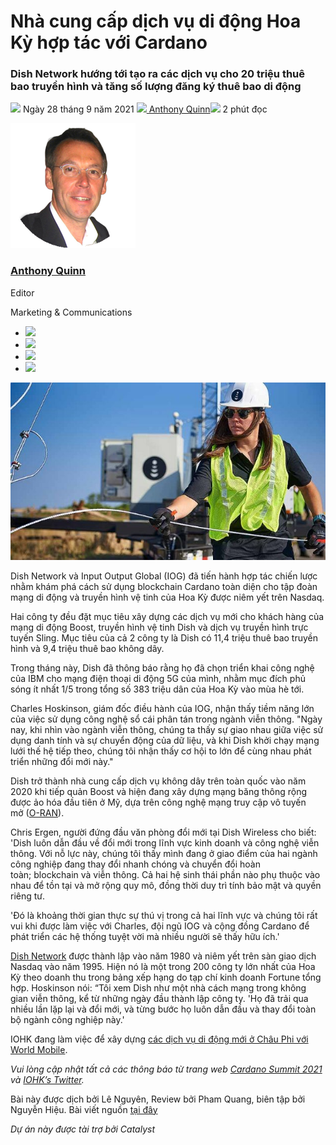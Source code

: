 # Nhà cung cấp dịch vụ di động Hoa Kỳ hợp tác với Cardano

### **Dish Network hướng tới tạo ra các dịch vụ cho 20 triệu thuê bao truyền hình và tăng số lượng đăng ký thuê bao di động**

![](img/2021-09-28-boost-mobile-and-dish-tv-call-on-cardano.002.png) Ngày 28 tháng 9 năm 2021 ![](img/2021-09-28-boost-mobile-and-dish-tv-call-on-cardano.002.png)[ Anthony Quinn](tmp//en/blog/authors/anthony-quinn/page-1/)![](img/2021-09-28-boost-mobile-and-dish-tv-call-on-cardano.003.png) 2 phút đọc

![Anthony Quinn](img/2021-09-28-boost-mobile-and-dish-tv-call-on-cardano.004.png)[](tmp//en/blog/authors/anthony-quinn/page-1/)

### [**Anthony Quinn**](tmp//en/blog/authors/anthony-quinn/page-1/)

Editor

Marketing &amp; Communications

- ![](img/2021-09-28-boost-mobile-and-dish-tv-call-on-cardano.005.png)[](mailto:anthony.quinn@iohk.io "Email")
- ![](img/2021-09-28-boost-mobile-and-dish-tv-call-on-cardano.006.png)[](https://www.youtube.com/watch?v=KkcAic12dvc "YouTube")
- ![](img/2021-09-28-boost-mobile-and-dish-tv-call-on-cardano.007.png)[](https://www.linkedin.com/in/tony-quinn-frsa-0b093229 "LinkedIn")
- ![](img/2021-09-28-boost-mobile-and-dish-tv-call-on-cardano.008.png)[](https://twitter.com/IohkT "Twitter")

![Nhà cung cấp dịch vụ di động Hoa Kỳ hợp tác với Cardano](img/2021-09-28-boost-mobile-and-dish-tv-call-on-cardano.009.jpeg)

Dish Network và Input Output Global (IOG) đã tiến hành hợp tác chiến lược nhằm khám phá cách sử dụng blockchain Cardano toàn diện cho tập đoàn mạng di động và truyền hình vệ tinh của Hoa Kỳ được niêm yết trên Nasdaq.

Hai công ty đều đặt mục tiêu xây dựng các dịch vụ mới cho khách hàng của mạng di động Boost, truyền hình vệ tinh Dish và dịch vụ truyền hình trực tuyến Sling. Mục tiêu của cả 2 công ty là Dish có 11,4 triệu thuê bao truyền hình và 9,4 triệu thuê bao không dây.

Trong tháng này, Dish đã thông báo rằng họ đã chọn triển khai công nghệ của IBM cho mạng điện thoại di động 5G của mình, nhằm mục đích phủ sóng ít nhất 1/5 trong tổng số 383 triệu dân của Hoa Kỳ vào mùa hè tới.

Charles Hoskinson, giám đốc điều hành của IOG, nhận thấy tiềm năng lớn của việc sử dụng công nghệ sổ cái phân tán trong ngành viễn thông. "Ngày nay, khi nhìn vào ngành viễn thông, chúng ta thấy sự giao nhau giữa việc sử dụng danh tính và sự chuyển động của dữ liệu, và khi Dish khởi chạy mạng lưới thế hệ tiếp theo, chúng tôi nhận thấy cơ hội to lớn để cùng nhau phát triển những đổi mới này."

Dish trở thành nhà cung cấp dịch vụ không dây trên toàn quốc vào năm 2020 khi tiếp quản Boost và hiện đang xây dựng mạng băng thông rộng được ảo hóa đầu tiên ở Mỹ, dựa trên công nghệ mạng truy cập vô tuyến mở ([O-RAN](https://www.o-ran.org/)). 

Chris Ergen, người đứng đầu văn phòng đổi mới tại Dish Wireless cho biết: 'Dish luôn dẫn đầu về đổi mới trong lĩnh vực kinh doanh và công nghệ viễn thông. Với nỗ lực này, chúng tôi thấy mình đang ở giao điểm của hai ngành công nghiệp đang thay đổi nhanh chóng và chuyển đổi hoàn toàn; blockchain và viễn thông. Cả hai hệ sinh thái phần nào phụ thuộc vào nhau để tồn tại và mở rộng quy mô, đồng thời duy trì tính bảo mật và quyền riêng tư. 

'Đó là khoảng thời gian thực sự thú vị trong cả hai lĩnh vực và chúng tôi rất vui khi được làm việc với Charles, đội ngũ IOG và cộng đồng Cardano để phát triển các hệ thống tuyệt vời mà nhiều người sẽ thấy hữu ích.' 

[Dish Network](https://about.dish.com/company-info) được thành lập vào năm 1980 và niêm yết trên sàn giao dịch Nasdaq vào năm 1995. Hiện nó là một trong 200 công ty lớn nhất của Hoa Kỳ theo doanh thu trong bảng xếp hạng do tạp chí kinh doanh Fortune tổng hợp. Hoskinson nói: “Tôi xem Dish như một nhà cách mạng trong không gian viễn thông, kể từ những ngày đầu thành lập công ty. 'Họ đã trải qua nhiều lần lặp lại và đổi mới, và từng bước họ luôn dẫn đầu và thay đổi toàn bộ ngành công nghiệp này.' 

IOHK đang làm việc để xây dựng [các dịch vụ di động mới ở Châu Phi với World Mobile](https://iohk.io/en/blog/posts/2021/08/11/connecting-the-unconnected-banking-the-unbanked/).

*Vui lòng cập nhật tất cả các thông báo từ trang web [Cardano Summit 2021](https://summit.cardano.org/) và [IOHK’s Twitter](https://twitter.com/InputOutputHK).*

Bài này được dịch bởi Lê Nguyên, Review bởi Pham Quang, biên tập bởi Nguyễn Hiệu. Bài viết nguồn [tại đây](https://iohk.io/en/blog/posts/2021/09/28/boost-mobile-and-dish-tv-call-on-cardano)

*Dự án này được tài trợ bởi Catalyst*
